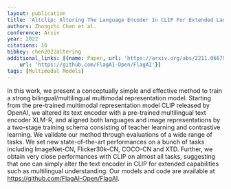 ```yaml
---
layout: publication
title: 'Altclip: Altering The Language Encoder In CLIP For Extended Language Capabilities'
authors: Zhongzhi Chen et al.
conference: Arxiv
year: 2022
citations: 16
bibkey: chen2022altering
additional_links: [{name: Paper, url: 'https://arxiv.org/abs/2211.06679'}, {name: Code,
    url: 'https://github.com/FlagAI-Open/FlagAI'}]
tags: [Multimodal Models]
---
```

In this work, we present a conceptually simple and effective method to train
a strong bilingual/multilingual multimodal representation model. Starting from
the pre-trained multimodal representation model CLIP released by OpenAI, we
altered its text encoder with a pre-trained multilingual text encoder XLM-R,
and aligned both languages and image representations by a two-stage training
schema consisting of teacher learning and contrastive learning. We validate our
method through evaluations of a wide range of tasks. We set new
state-of-the-art performances on a bunch of tasks including ImageNet-CN,
Flicker30k-CN, COCO-CN and XTD. Further, we obtain very close performances with
CLIP on almost all tasks, suggesting that one can simply alter the text encoder
in CLIP for extended capabilities such as multilingual understanding. Our
models and code are available at https://github.com/FlagAI-Open/FlagAI.